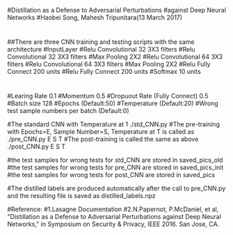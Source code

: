 #Distillation as a Defense to Adversarial Perturbations 
#against Deep Neural Networks
#Haobei Song, Mahesh Tripunitara(13 March 2017)
#
##There are three CNN training and testing scripts with the same architecture
#InputLayer
#Relu Convolutional 32 3X3 filters
#Relu Convolutional 32 3X3 filters
#Max Pooling 2X2
#Relu Convolutional 64 3X3 filters
#Relu Convolutional 64 3X3 filters
#Max Pooling 2X2
#Relu Fully Connect 200 units
#Relu Fully Connect 200 units
#Softmax 10 units
#
#Learing Rate 0.1
#Momentum 0.5
#Dropuout Rate (Fully Connect) 0.5
#Batch size 128 
#Epochs (Default:50)
#Temperature (Default:20)
#Wrong test sample numbers per batch (Default:0)

#The standard CNN with Temperature at 1 
./std_CNN.py
#The pre-training with Epochs=E, Sample Number=S, Temperature at T is called as
./pre_CNN.py E S T
#The post-training is called the same as above
./post_CNN.py E S T

#the test samples for wrong tests for std_CNN are stored in 
saved_pics_old
#the test samples for wrong tests for pre_CNN are stored in 
saved_pics_init
#the test samples for wrong tests for post_CNN are stored in 
saved_pics

#The distilled labels are produced automatically after the call to pre_CNN.py and the resulting file is saved as
distilled_labels.npz

#Reference: 
#1.Lasagne Documentation
#2.N.Papernot, P.McDaniel, et al, "Distillation as a Defense to Adversarial Perturbations against Deep Neural Networks," in Symposium on Security & Privacy, IEEE 2016. San Jose, CA.

